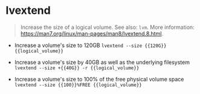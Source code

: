 # lvextend
> Increase the size of a logical volume.
> See also: `lvm`.
> More information: <https://man7.org/linux/man-pages/man8/lvextend.8.html>.

- Increase a volume's size to 120GB
`lvextend --size {{120G}} {{logical_volume}}`

- Increase a volume's size by 40GB as well as the underlying filesystem
`lvextend --size +{{40G}} -r {{logical_volume}}`

- Increase a volume's size to 100% of the free physical volume space
`lvextend --size {{100}}%FREE {{logical_volume}}`
